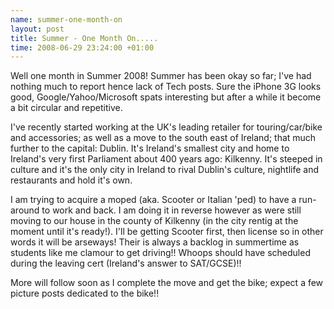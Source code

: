 ```yaml
--- 
name: summer-one-month-on 
layout: post 
title: Summer - One Month On.....
time: 2008-06-29 23:24:00 +01:00 
--- 
```


Well one month in Summer
2008! Summer has been okay so far; I've had nothing much to report hence
lack of Tech posts. Sure the iPhone 3G looks good,
Google/Yahoo/Microsoft spats interesting but after a while it become a
bit circular and repetitive.  
  
I've recently started working at the UK's leading retailer for
touring/car/bike and accessories; as well as a move to the south east of
Ireland; that much further to the capital: Dublin. It's Ireland's
smallest city and home to Ireland's very first Parliament about 400
years ago: Kilkenny. It's steeped in culture and it's the only city in
Ireland to rival Dublin's culture, nightlife and restaurants and hold
it's own.  
  
I am trying to acquire a moped (aka. Scooter or Italian 'ped) to have a
run-around to work and back. I am doing it in reverse however as were
still moving to our house in the county of Kilkenny (in the city rentig
at the moment until it's ready!). I'll be getting Scooter first, then
license so in other words it will be arseways! Their is always a backlog
in summertime as students like me clamour to get driving!! Whoops should
have scheduled during the leaving cert (Ireland's answer to
SAT/GCSE)!!  
  
More will follow soon as I complete the move and get the bike; expect a
few picture posts dedicated to the bike!!